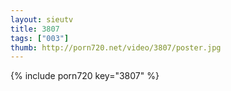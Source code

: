 ```yaml
--- 
layout: sieutv
title: 3807
tags: ["003"]
thumb: http://porn720.net/video/3807/poster.jpg
---
```

{% include porn720 key="3807" %} 
